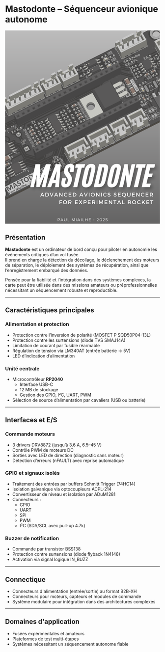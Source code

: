 # Mastodonte – Séquenceur avionique autonome

![WallPaper](Image/Mastodonte-N5.png)

## Présentation

**Mastodonte** est un ordinateur de bord conçu pour piloter en autonomie les événements critiques d’un vol fusée.  
Il prend en charge la détection du décollage, le déclenchement des moteurs de séparation, le déploiement des systèmes de récupération, ainsi que l’enregistrement embarqué des données.

Pensée pour la fiabilité et l’intégration dans des systèmes complexes, la carte peut être utilisée dans des missions amateurs ou préprofessionnelles nécessitant un séquencement robuste et reproductible.

---

## Caractéristiques principales

### Alimentation et protection

- Protection contre l’inversion de polarité (MOSFET P SQD50P04-13L)
- Protection contre les surtensions (diode TVS SMAJ14A)
- Limitation de courant par fusible réarmable
- Régulation de tension via LM340AT (entrée batterie → 5V)
- LED d’indication d’alimentation

### Unité centrale

- Microcontrôleur **RP2040**
  - Interface USB-C
  - 12 MB de stockage
  - Gestion des GPIO, I²C, UART, PWM
- Sélection de source d’alimentation par cavaliers (USB ou batterie)

---

## Interfaces et E/S

### Commande moteurs

- 3 drivers DRV8872 (jusqu’à 3.6 A, 6.5–45 V)
- Contrôle PWM de moteurs DC
- Sorties avec LED de direction (diagnostic sans moteur)
- Détection d’erreurs (nFAULT) avec reprise automatique

### GPIO et signaux isolés

- Traitement des entrées par buffers Schmitt Trigger (74HC14)
- Isolation galvanique via optocoupleurs ACPL-214
- Convertisseur de niveau et isolation par ADuM1281
- Connecteurs :
  - GPIO
  - UART
  - SPI
  - PWM
  - I²C (SDA/SCL avec pull-up 4.7k)

### Buzzer de notification

- Commande par transistor BSS138
- Protection contre surtensions (diode flyback 1N4148)
- Activation via signal logique IN_BUZZ

---

## Connectique

- Connecteurs d'alimentation (entrée/sortie) au format B2B-XH
- Connecteurs pour moteurs, capteurs et modules de commande
- Système modulaire pour intégration dans des architectures complexes

---

## Domaines d'application

- Fusées expérimentales et amateurs
- Plateformes de test multi-étapes
- Systèmes nécessitant un séquencement autonome fiable
